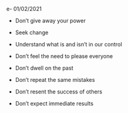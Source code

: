 e- 01/02/2021
-   Don’t give away your power
    
-   Seek change
    
-   Understand what is and isn’t in our control
    
-   Don’t feel the need to please everyone
    
-   Don’t dwell on the past
    
-   Don’t repeat the same mistakes
    
-   Don’t resent the success of others
    
-   Don’t expect immediate results
    
